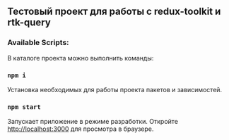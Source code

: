 ## Тестовый проект для работы с redux-toolkit и rtk-query

### Available Scripts:

В каталоге проекта можно выполнить команды:

### `npm i`

Установка необходимых для работы проекта пакетов и зависимостей.

### `npm start`

Запускает приложение в режиме разработки.
Откройте [http://localhost:3000](http://localhost:3000) для просмотра в браузере.
